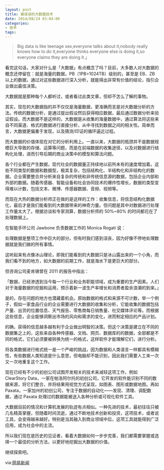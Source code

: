 ```yaml
---
layout: post
title: 被误读的大数据技术
date: 2014/08/24 03:04:00
categories:
- 技术
tags:
---
```


> Big data is like teenage sex,everyone talks about it,nobody really knows how to do it,everyone thinks everyone else is doing it,so everyone claims they are doing it.」

看完这句话，大家对什么是「大数据」有点概念了吗？目前，大多数人对大数据的概念还停留在：就是海量的数据，PB（1PB=1024TB）级别的，甚至是 EB、ZB 以上的数据，通过对这些数据进行深入分析，就能得出非常有价值的结论，指引企业做出最佳决策。

大数据就是那种每个人都听过，或者看过此类文章，但却不怎么了解的事物。

其实，现在的大数据指的并不仅仅是海量数据，更准确而言是对大数据分析的方法。传统的数据分析，是通过提出假设然后获得相应数据，最后通过数据分析来验证假设。而大数据不是这样的，大数据是从收集的海量数据中，通过算法将这些来自不同渠道、格式的数据进行直接分析，从中寻找到数据之间的相关性。简单而言，大数据更偏重于发现，以及猜测/印证的循环逼近过程。

而大数据的价值体现在对它的分析利用上。一直以来，大数据的瓶颈并不是数据规模巨大导致的存储、运算等问题，而是在前端数据的收集途径，以及对数据进行结构化处理，进而引导后期的商业决策中的模型和算法问题。

各个行业都在产生数据，现代社会的数据量正持续地以前所未有的速度增加着。这些不同类型的数据和数据型，极其复杂，包括结构化、半结构化和非结构化的数据。企业需要整合并分析来自复杂的传统和非传统信息源的数据，包括企业内部和外部的数据。随着传感器、智能设备和社会协同技术的爆炸性增长，数据的类型变得难以计数，包括文本、微博、传感器数据、音频、视频等。

而现在大热的数据分析师正在做的是这样的工作：收集信息，将信息结构化数据化，最后才是我们能看到的大数据带来的神奇力量。但问题是其中对数据进行处理工作量太大了。根据访谈和专家测算，数据分析师的 50%~80% 的时间都花在了处理数据上。

在智能手环公司 Jawbone 负责数据工作的 Monica Rogati 说：

处理数据是整项工作中巨大的部分。但有时我们感到沮丧，因为好像不停地处理数据就是我们做的所有事情。

这听起来有点像冰山理论，即我们能看到的大数据只是冰山露出来的一个小角，而我们看不到的地方，如大数据的前期工作，就是海水下是更巨大的部分。

但咨询公司麦肯锡曾在 2011 的报告中指出：

「数据，已经渗透到当今每一个行业和业务职能领域，成为重要的生产因素。人们对于海量数据的挖掘和运用，预示着新一波生产率增长和消费者盈余浪潮的到来。」

是的，存在问题的地方也潜藏着机会。原始数据的格式和来源不可计数，举一个例子，假如一家食品行业的企业需要进行大数据的收集和分析，它能收集的数据包括产量、出货的位置信息、天气报告、零售商每日销售量、社交媒体评论等。而根据这些信息，企业能够洞察出市场的风向和需求的变化，进而制定相应的产品计划。

的确，获得的信息越多越有利于企业做出明智的决策。但这个决策是建立在不同的数据集之上的，这些来自各种传感器、文档、网页、数据库的的数据，全部都是不同的格式，它们必须要被转换为统一的格式，这样软件才能理解它们，进行分析。

将各类数据进行格式统一是一个严峻的挑战，因为数据和人类语言一样都具有模糊性，有些数据人类知道是什么意思，但电脑却不能识别，因此我们需要人工来一次又一次地重复这个工作。

现在已经有不少的初创公司试图开发相关的技术来减轻这项工作，例如 ClearStory Data，一家在帕洛阿尔托的初创公司，它开发的软件能识别不同的数据来源，将它们整合，并将结果用视觉方式呈现，如图表、图形或数据地图。再如 Paxata，一家加州的初创公司，专注于数据的自动化——发现、清理、调配数据，通过 Paxata 处理过的数据能被送入各种分析或可视化软件工具。

大数据目前的情况和计算机发展的轨迹有点相似。一种先进的技术，最初往往只被几名精英掌握，但随着时间流逝，通过不断地技术创新和投资，这项技术，或者说工具，会变得越来越好。特别是当其融入到商业领域中后，这项工具就能得到广泛应用，成为社会中的主流。

所以我们现在是历史的见证者，看着大数据如何一步步完善，我们都需要掌握或选择一个最佳的分析方法，以更好地挖掘出大数据的价值。

继续探索吧。

 via:[网易新闻][3]

[3]: http://3g.163.com/ntes/special/0034073A/wechat_article.html?docid=A442OVMM00964KJ3&from=index
